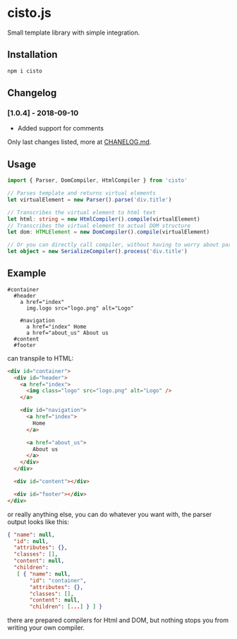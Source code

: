 # cisto.js

Small template library with simple integration.

## Installation

```sh
npm i cisto
```

## Changelog

### [1.0.4] - 2018-09-10
 - Added support for comments

Only last changes listed, more at [CHANELOG.md](changelog).

## Usage

```typescript
import { Parser, DomCompiler, HtmlCompiler } from 'cisto'

// Parses template and returns virtual elements
let virtualElement = new Parser().parse('div.title')

// Transcribes the virtual element to html text
let html: string = new HtmlCompiler().compile(virtualElement)
// Transcribes the virtual element to actual DOM structure
let dom: HTMLElement = new DomCompiler().compile(virtualElement)

// Or you can directly call compiler, without having to worry about parser
let object = new SerializeCompiler().process('div.title')
```

## Example
```
#container
  #header
    a href="index"
      img.logo src="logo.png" alt="Logo"

    #navigation
      a href="index" Home
      a href="about_us" About us
  #content
  #footer
```

can transpile to HTML:

```html
<div id="container">
  <div id="header">
    <a href="index">
      <img class="logo" src="logo.png" alt="Logo" />
    </a>

    <div id="navigation">
      <a href="index">
        Home
      </a>

      <a href="about_us">
        About us
      </a>
    </div>
  </div>

  <div id="content"></div>

  <div id="footer"></div>
</div>
```

or really anything else, you can do whatever you want with, the parser output looks like this:

```json
{ "name": null,
  "id": null,
  "attributes": {},
  "classes": [],
  "content": null,
  "children":
   [ { "name": null,
       "id": "container",
       "attributes": {},
       "classes": [],
       "content": null,
       "children": [...] } ] }
```

there are prepared compilers for Html and DOM, but nothing stops you from writing your own compiler.